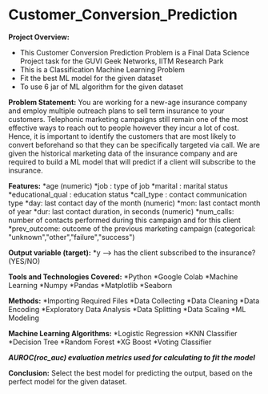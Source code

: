 # Customer_Conversion_Prediction

**Project Overview:**
  - This Customer Conversion Prediction Problem is a Final Data Science Project task for the GUVI Geek Networks, IITM Research Park
  - This is a Classification Machine Learning Problem
  - Fit the best ML model for the given dataset
  - To use 6 jar of ML algorithm for the given dataset

**Problem Statement:**
  You are working for a new-age insurance company and employ multiple outreach plans to sell term insurance to your customers.
  Telephonic marketing campaigns still remain one of the most effective ways to reach out to people however they incur a lot of cost.
  Hence, it is important to identify the customers that are most likely to convert beforehand so that they can be specifically targeted via call.
  We are given the historical marketing data of the insurance company and are required to build a ML model that will predict if a client will subscribe to the insurance.

**Features:**
*age (numeric)
*job : type of job
*marital : marital status
*educational_qual : education status
*call_type : contact communication type
*day: last contact day of the month (numeric)
*mon: last contact month of year
*dur: last contact duration, in seconds (numeric)
*num_calls: number of contacts performed during this campaign and for this client
*prev_outcome: outcome of the previous marketing campaign (categorical: "unknown","other","failure","success")

**Output variable (target):**
*y --> has the client subscribed to the insurance? (YES/NO)

**Tools and Technologies Covered:**
*Python
*Google Colab
*Machine Learning
*Numpy
*Pandas
*Matplotlib
*Seaborn

**Methods:**
*Importing Required Files
*Data Collecting
*Data Cleaning
*Data Encoding
*Exploratory Data Analysis
*Data Splitting
*Data Scaling
*ML Modeling

**Machine Learning Algorithms:**
*Logistic Regression
*KNN Classifier
*Decision Tree
*Random Forest
*XG Boost
*Voting Classifier

***AUROC(roc_auc) evaluation metrics used for calculating to fit the model***

**Conclusion:**
	Select the best model for predicting the output, based on the perfect model for the given dataset.
